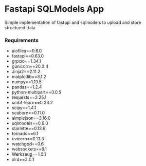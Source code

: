 # Fastapi SQLModels App
Simple implementation of fastapi and sqlmodels to upload and store structured data

### Requirements
* aiofiles==0.6.0
* fastapi==0.63.0
* grpcio==1.34.1
* gunicorn==20.0.4
* Jinja2==2.11.2
* matplotlib==3.1.2
* numpy==1.19.5
* pandas==1.2.4
* python-multipart==0.0.5
* requests==2.25.1
* scikit-learn==0.23.2
* scipy==1.4.1
* seaborn==0.11.0
* simplejson==3.16.0
* sqlmodels==0.6.0
* starlette==0.13.6
* tornado==6.1
* uvicorn==0.13.3
* watchgod==0.6
* websockets==8.1
* Werkzeug==1.0.1
* xlrd==2.0.1